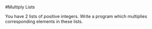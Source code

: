 #Multiply Lists

You have 2 lists of positive integers. Write a program which multiplies corresponding elements in these lists.